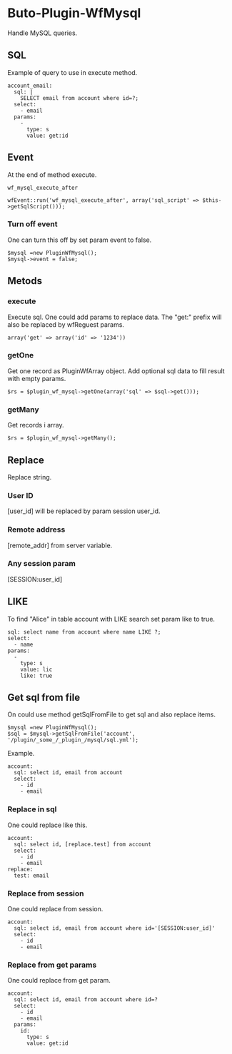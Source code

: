 # Buto-Plugin-WfMysql
Handle MySQL queries.

## SQL
Example of query to use in execute method.

```
account_email:
  sql: |
    SELECT email from account where id=?;
  select:
    - email
  params:
    -
      type: s
      value: get:id
```

## Event

At the end of method execute.

```
wf_mysql_execute_after
```
```
wfEvent::run('wf_mysql_execute_after', array('sql_script' => $this->getSqlScript()));
```

### Turn off event
One can turn this off by set param event to false.
```
$mysql =new PluginWfMysql();
$mysql->event = false;
```


## Metods

### execute
Execute sql. One could add params to replace data. The "get:" prefix will also be replaced by wfReguest params.

```
array('get' => array('id' => '1234'))
```

### getOne
Get one record as PluginWfArray object. Add optional sql data to fill result with empty params.

```
$rs = $plugin_wf_mysql->getOne(array('sql' => $sql->get()));
```
### getMany
Get records i array.

```
$rs = $plugin_wf_mysql->getMany();
```

## Replace
Replace string.

### User ID
[user_id] will be replaced by param session user_id.

### Remote address
[remote_addr] from server variable.

### Any session param
[SESSION:user_id]


## LIKE
To find "Alice" in table account with LIKE search set param like to true.
```
sql: select name from account where name LIKE ?;
select:
  - name
params:
  -
    type: s
    value: lic
    like: true 
```

## Get sql from file

On could use method getSqlFromFile to get sql and also replace items.

```
$mysql =new PluginWfMysql();
$sql = $mysql->getSqlFromFile('account', '/plugin/_some_/_plugin_/mysql/sql.yml');
```
Example.
```
account:
  sql: select id, email from account
  select:
    - id
    - email
```

### Replace in sql
One could replace like this.
```
account:
  sql: select id, [replace.test] from account
  select:
    - id
    - email
replace:
  test: email
```

### Replace from session
One could replace from session.
```
account:
  sql: select id, email from account where id='[SESSION:user_id]'
  select:
    - id
    - email
```

### Replace from get params
One could replace from get param.
```
account:
  sql: select id, email from account where id=?
  select:
    - id
    - email
  params:
    id:
      type: s
      value: get:id
```
